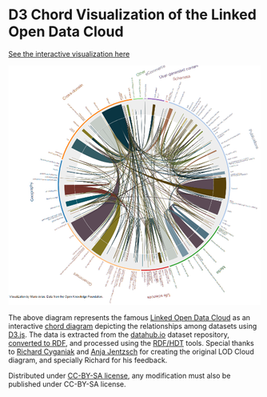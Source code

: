 # D3 Chord Visualization of the Linked Open Data Cloud

[See the interactive visualization here](http://marioariasga.github.io/lod-cloud)

![](/screenshots/screenshot.png)

The above diagram represents the famous [Linked Open Data Cloud](http://lod-cloud.net) as an interactive [chord diagram](https://github.com/mbostock/d3/wiki/Chord-Layout) depicting the relationships among datasets using [D3.js](http://d3js.org). The data is extracted from the [datahub.io](http://datahub.io) dataset repository, [converted to RDF](https://github.com/lod-cloud/datahub2void), and processed using the [RDF/HDT](http://www.rdfhdt.org) tools. Special thanks to [Richard Cyganiak](http://richard.cyganiak.de/) and [Anja Jentzsch](http://anjeve.de/) for creating the original LOD Cloud diagram, and specially Richard for his feedback.

Distributed under [CC-BY-SA license](http://creativecommons.org/licenses/by-sa/3.0/), any modification must also be published under CC-BY-SA license.  
